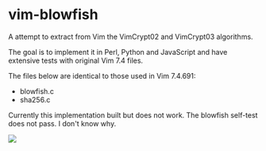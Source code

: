 # vim-blowfish
A attempt to extract from Vim the VimCrypt02 and VimCrypt03 algorithms.

The goal is to implement it in Perl, Python and JavaScript and have extensive tests with original Vim 7.4 files. 

The files below are identical to those used in Vim 7.4.691:

- blowfish.c
- sha256.c

Currently this implementation built but does not work. The blowfish self-test does not pass. I don't know why.

![](https://travis-ci.org/nowox/vim-blowfish.svg)
